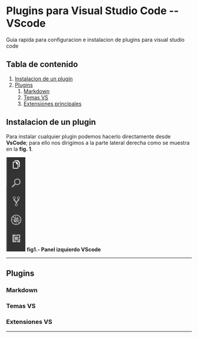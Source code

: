 # Plugins para Visual Studio Code -- VScode

Guia rapida para configuracion e instalacion de plugins para visual studio code
## Tabla de contenido
1. [Instalacion de un plugin](#instalacion-de-un-plugin)
2. [Plugins](#plugins)
    1. [Markdown](#markdown)
    2. [Temas VS](#temas-VS)
    3. [Extensiones principales](#extensiones-VS)

## Instalacion de un plugin

Para instalar cualquier plugin podemos hacerlo directamente desde **VsCode**; para ello nos dirigimos a la parte lateral derecha como se muestra en la **fig. 1**.

![Panel izquierdo VScode](https://github.com/crisdiab/visual-studio-code-plugins/blob/master/imagenes/figura1.png)
**fig1.- Panel izquierdo VScode**
___

## Plugins
### Markdown
### Temas VS
### Extensiones VS
___

